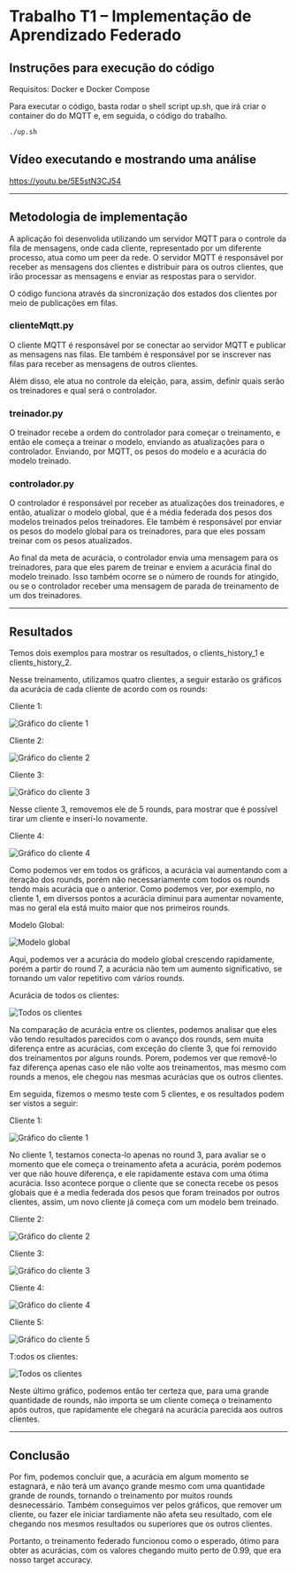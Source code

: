 # Trabalho T1 – Implementação de Aprendizado Federado

## Instruções para execução do código 

Requisitos: Docker e Docker Compose 

Para executar o código, basta rodar o shell script up.sh, que irá criar o container do do MQTT e, em seguida, o código do trabalho.

```bash
./up.sh
```

## Vídeo executando e mostrando uma análise

https://youtu.be/5E5stN3CJ54

---

## Metodologia de implementação

A aplicação foi desenvolida utilizando um servidor MQTT para o controle da fila de mensagens, onde cada cliente, representado por um diferente processo, atua como um peer da rede. O servidor MQTT é responsável por receber as mensagens dos clientes e distribuir para os outros clientes, que irão processar as mensagens e enviar as respostas para o servidor.

O código funciona através da sincronização dos estados dos clientes por meio de publicações em filas. 

### clienteMqtt.py
O cliente MQTT é responsável por se conectar ao servidor MQTT e publicar as mensagens nas filas. Ele também é responsável por se inscrever nas filas para receber as mensagens de outros clientes.

Além disso, ele atua no controle da eleição, para, assim, definir quais serão os treinadores e qual será o controlador. 


### treinador.py

O treinador recebe a ordem do controlador para começar o treinamento, e então ele começa a treinar o modelo, enviando as atualizações para o controlador. Enviando, por MQTT, os pesos do modelo e a acurácia do modelo treinado. 


### controlador.py

O controlador é responsável por receber as atualizações dos treinadores, e então, atualizar o modelo global, que é a média federada dos pesos dos modelos treinados pelos treinadores. Ele também é responsável por enviar os pesos do modelo global para os treinadores, para que eles possam treinar com os pesos atualizados.

Ao final da meta de acurácia, o controlador envia uma mensagem para os treinadores, para que eles parem de treinar e enviem a acurácia final do modelo treinado. Isso também ocorre se o número de rounds for atingido, ou se o controlador receber uma mensagem de parada de treinamento de um dos treinadores.

---

## Resultados 

Temos dois exemplos para mostrar os resultados, o clients_history_1 e clients_history_2.

Nesse treinamento, utilizamos quatro clientes, a seguir estarão os gráficos da acurácia de cada cliente de acordo com os rounds:

Cliente 1:

![Gráfico do cliente 1](clients_history_1/client_1_clients_history_1.png)

Cliente 2:

![Gráfico do cliente 2](clients_history_1/client_2_clients_history_1.png)

Cliente 3:

![Gráfico do cliente 3](clients_history_1/client_3_clients_history_1.png)

Nesse cliente 3, removemos ele de 5 rounds, para mostrar que é possível tirar um cliente e inserí-lo novamente.

Cliente 4:

![Gráfico do cliente 4](clients_history_1/client_4_clients_history_1.png)

Como podemos ver em todos os gráficos, a acurácia vai aumentando com a iteração dos rounds, porém não necessariamente com todos os rounds tendo mais acurácia que o anterior. Como podemos ver, por exemplo, no cliente 1, em diversos pontos a acurácia diminui para aumentar novamente, mas no geral ela está muito maior que nos primeiros rounds.

Modelo Global:

![Modelo global](clients_history_1/global_model_clients_history_1.png)

Aqui, podemos ver a acurácia do modelo global crescendo rapidamente, porém a partir do round 7, a acurácia não tem um aumento significativo, se tornando um valor repetitivo com vários rounds.

Acurácia de todos os clientes:

![Todos os clientes](clients_history_1/all_clients_clients_history_1.png)

Na comparação de acurácia entre os clientes, podemos analisar que eles vão tendo resultados parecidos com o avanço dos rounds, sem muita diferença entre as acurácias, com exceção do cliente 3, que foi removido dos treinamentos por alguns rounds. Porem, podemos ver que removê-lo faz diferença apenas caso ele não volte aos treinamentos, mas mesmo com rounds a menos, ele chegou nas mesmas acurácias que os outros clientes.

Em seguida, fizemos o mesmo teste com 5 clientes, e os resultados podem ser vistos a seguir:

Cliente 1:

![Gráfico do cliente 1](clients_history_2/client_1_clients_history_2.png)

No cliente 1, testamos conecta-lo apenas no round 3, para avaliar se o momento que ele começa o treinamento afeta a acurácia, porém podemos ver que não houve diferença, e ele rapidamente estava com uma ótima acurácia. Isso acontece porque o cliente que se conecta recebe os pesos globais que é a media federada dos pesos que foram treinados por outros clientes, assim, um novo cliente já começa com um modelo bem treinado. 

Cliente 2:

![Gráfico do cliente 2](clients_history_2/client_2_clients_history_2.png)

Cliente 3:

![Gráfico do cliente 3](clients_history_2/client_3_clients_history_2.png)

Cliente 4:

![Gráfico do cliente 4](clients_history_2/client_4_clients_history_2.png)

Cliente 5:

![Gráfico do cliente 5](clients_history_2/client_5_clients_history_2.png)

T:odos os clientes:

![Todos os clientes](clients_history_2/all_clients_clients_history_2.png)

Neste último gráfico, podemos então ter certeza que, para uma grande quantidade de rounds, não importa se um cliente começa o treinamento após outros, que rapidamente ele chegará na acurácia parecida aos outros clientes. 

---

## Conclusão

Por fim, podemos concluir que, a acurácia em algum momento se estagnará, e não terá um avanço grande mesmo com uma quantidade grande de rounds, tornando o treinamento por muitos rounds desnecessário. Também conseguimos ver pelos gráficos, que remover um cliente, ou fazer ele iniciar tardiamente não afeta seu resultado, com ele chegando nos mesmos resultados ou superiores que os outros clientes.

Portanto, o treinamento federado funcionou como o esperado, ótimo para obter as acurácias, com os valores chegando muito perto de 0.99, que era nosso target accuracy. 
